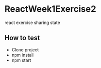 # ReactWeek1Exercise2
react exercise sharing state
## How to test
* Clone project
* npm install
* npm start
